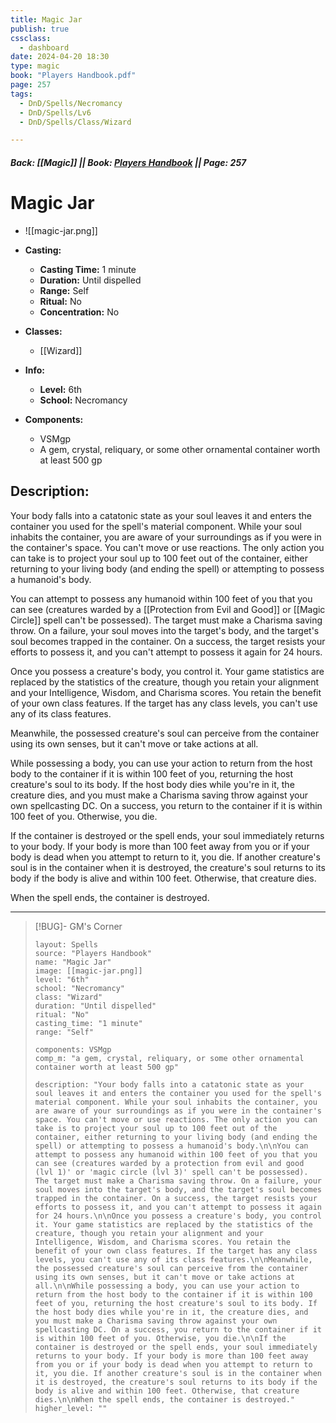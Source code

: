 ```yaml
---
title: Magic Jar
publish: true
cssclass:
  - dashboard
date: 2024-04-20 18:30
type: magic
book: "Players Handbook.pdf"
page: 257
tags:
  - DnD/Spells/Necromancy
  - DnD/Spells/Lv6
  - DnD/Spells/Class/Wizard

---
```


##### Back: [[Magic]] || Book: [Players Handbook](https://drive.google.com/drive/folders/1O5bhpYizcIT5xxAoLOuzCRht_PVS7VSG?usp=sharing) || Page: 257

# Magic Jar
- ![[magic-jar.png]]
- **Casting:**
    - **Casting Time:** 1 minute
    - **Duration:** Until dispelled
    - **Range:** Self
    - **Ritual:** No
    - **Concentration:** No
- **Classes:**
    - [[Wizard]]

- **Info:**
    - **Level:** 6th
    - **School:** Necromancy
- **Components:**
    - VSMgp
    - A gem, crystal, reliquary, or some other ornamental container worth at least 500 gp

## Description:
Your body falls into a catatonic state as your soul leaves it and enters the container you used for the spell's material component. While your soul inhabits the container, you are aware of your surroundings as if you were in the container's space. You can't move or use reactions. The only action you can take is to project your soul up to 100 feet out of the container, either returning to your living body (and ending the spell) or attempting to possess a humanoid's body.

You can attempt to possess any humanoid within 100 feet of you that you can see (creatures warded by a [[Protection from Evil and Good]] or [[Magic Circle]] spell can't be possessed). The target must make a Charisma saving throw. On a failure, your soul moves into the target's body, and the target's soul becomes trapped in the container. On a success, the target resists your efforts to possess it, and you can't attempt to possess it again for 24 hours.

Once you possess a creature's body, you control it. Your game statistics are replaced by the statistics of the creature, though you retain your alignment and your Intelligence, Wisdom, and Charisma scores. You retain the benefit of your own class features. If the target has any class levels, you can't use any of its class features.

Meanwhile, the possessed creature's soul can perceive from the container using its own senses, but it can't move or take actions at all.

While possessing a body, you can use your action to return from the host body to the container if it is within 100 feet of you, returning the host creature's soul to its body. If the host body dies while you're in it, the creature dies, and you must make a Charisma saving throw against your own spellcasting DC. On a success, you return to the container if it is within 100 feet of you. Otherwise, you die.

If the container is destroyed or the spell ends, your soul immediately returns to your body. If your body is more than 100 feet away from you or if your body is dead when you attempt to return to it, you die. If another creature's soul is in the container when it is destroyed, the creature's soul returns to its body if the body is alive and within 100 feet. Otherwise, that creature dies.

When the spell ends, the container is destroyed.



---

> [!BUG]- GM's Corner
>
> ```statblock
> layout: Spells
> source: "Players Handbook"
> name: "Magic Jar"
> image: [[magic-jar.png]]
> level: "6th"
> school: "Necromancy"
> class: "Wizard"
> duration: "Until dispelled"
> ritual: "No"
> casting_time: "1 minute"
> range: "Self"
>
> components: VSMgp
> comp_m: "a gem, crystal, reliquary, or some other ornamental container worth at least 500 gp"
>
> description: "Your body falls into a catatonic state as your soul leaves it and enters the container you used for the spell's material component. While your soul inhabits the container, you are aware of your surroundings as if you were in the container's space. You can't move or use reactions. The only action you can take is to project your soul up to 100 feet out of the container, either returning to your living body (and ending the spell) or attempting to possess a humanoid's body.\n\nYou can attempt to possess any humanoid within 100 feet of you that you can see (creatures warded by a protection from evil and good (lvl 1)' or 'magic circle (lvl 3)' spell can't be possessed). The target must make a Charisma saving throw. On a failure, your soul moves into the target's body, and the target's soul becomes trapped in the container. On a success, the target resists your efforts to possess it, and you can't attempt to possess it again for 24 hours.\n\nOnce you possess a creature's body, you control it. Your game statistics are replaced by the statistics of the creature, though you retain your alignment and your Intelligence, Wisdom, and Charisma scores. You retain the benefit of your own class features. If the target has any class levels, you can't use any of its class features.\n\nMeanwhile, the possessed creature's soul can perceive from the container using its own senses, but it can't move or take actions at all.\n\nWhile possessing a body, you can use your action to return from the host body to the container if it is within 100 feet of you, returning the host creature's soul to its body. If the host body dies while you're in it, the creature dies, and you must make a Charisma saving throw against your own spellcasting DC. On a success, you return to the container if it is within 100 feet of you. Otherwise, you die.\n\nIf the container is destroyed or the spell ends, your soul immediately returns to your body. If your body is more than 100 feet away from you or if your body is dead when you attempt to return to it, you die. If another creature's soul is in the container when it is destroyed, the creature's soul returns to its body if the body is alive and within 100 feet. Otherwise, that creature dies.\n\nWhen the spell ends, the container is destroyed."
> higher_level: ""
> ```
